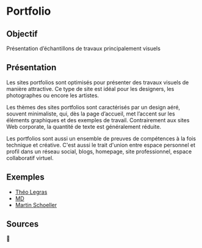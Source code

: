 # Portfolio
## Objectif
Présentation d’échantillons de travaux principalement visuels

## Présentation
Les sites portfolios sont optimisés pour présenter des travaux visuels de manière attractive. Ce type de site est idéal pour les designers, les photographes ou encore les artistes.

Les thèmes des sites portfolios sont caractérisés par un design aéré, souvent minimaliste, qui, dès la page d’accueil, met l’accent sur les éléments graphiques et des exemples de travail. Contrairement aux sites Web corporate, la quantité de texte est généralement réduite.

Les portfolios sont aussi un ensemble de preuves de compétences à la fois technique et créative.
C'est aussi le trait d'union entre espace personnel et profil dans un réseau social, blogs, homepage, site professionnel, espace collaboratif virtuel.

## Exemples
- [Théo Legras](http://theolegras.com)
- [MD](https://www.wearemd.com)
- [Martin Schoeller](https://martinschoeller.com)

## Sources
🚧
